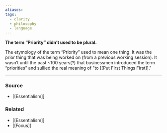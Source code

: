 ```yaml
---
aliases: 
tags:
  - clarity
  - philosophy
  - language
---
```

**The term “Priority” didn’t used to be plural.**

The etymology of the term “Priority” used to mean one thing. It was the prior thing that was being worked on (from a previous working session). It wasn’t until the past ~100 years(?) that businessmen introduced the term “priorities” and sullied the real meaning of "to [[Put First Things First]]."

---

### Source
- [[Essentialism]]

### Related
- [[Essentialism]]
- [[Focus]]